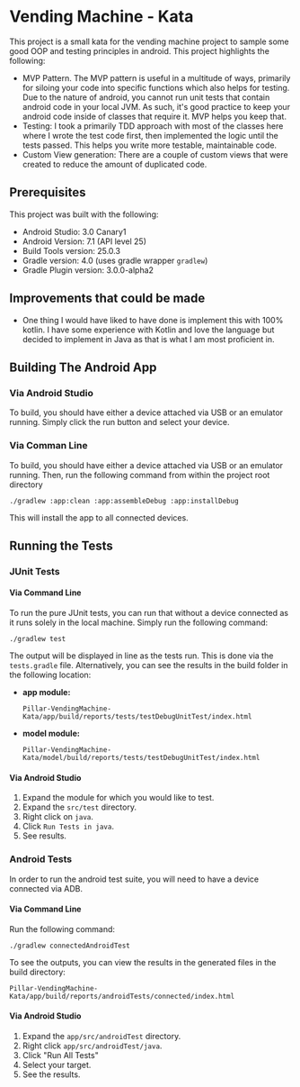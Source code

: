 # Vending Machine - Kata
This project is a small kata for the vending machine project to sample some good OOP and testing 
principles in android. This project highlights the following: 

* MVP Pattern. The MVP pattern is useful in a multitude of ways, primarily for siloing your code 
into specific functions which also helps for testing. Due to the nature of android, you cannot run 
unit tests that contain android code in your local JVM. As such, it's good practice to keep your android
code inside of classes that require it. MVP helps you keep that. 
* Testing: I took a primarily TDD approach with most of the classes here where I wrote the test code
first, then implemented the logic until the tests passed. This helps you write more testable, maintainable 
code. 
* Custom View generation: There are a couple of custom views that were created to reduce the amount 
of duplicated code. 

## Prerequisites 
This project was built with the following: 

* Android Studio: 3.0 Canary1
* Android Version: 7.1 (API level 25)
* Build Tools version: 25.0.3
* Gradle version: 4.0 (uses gradle wrapper `gradlew`)
* Gradle Plugin version: 3.0.0-alpha2

## Improvements that could be made
* One thing I would have liked to have done is implement this with 100% kotlin. I have some experience
with Kotlin and love the language but decided to implement in Java as that is what I am most proficient in. 

## Building The Android App
### Via Android Studio
To build, you should have either a device attached via USB or an emulator running. Simply click the run button and select your device.  

### Via Comman Line
To build, you should have either a device attached via USB or an emulator running. Then, run the following command from within the project root directory 

```
./gradlew :app:clean :app:assembleDebug :app:installDebug
```

This will install the app to all connected devices. 

## Running the Tests
### JUnit Tests
#### Via Command Line
To run the pure JUnit tests, you can run that without a device connected as it runs solely in the local machine. 
Simply run the following command: 
 
```
./gradlew test
```

The output will be displayed in line as the tests run. This is done via the `tests.gradle` file. Alternatively, you can see the results in the build folder in the following location:

* **app module:**
    ```
    Pillar-VendingMachine-Kata/app/build/reports/tests/testDebugUnitTest/index.html
    ```
* **model module:**
    ```
    Pillar-VendingMachine-Kata/model/build/reports/tests/testDebugUnitTest/index.html
    ```

#### Via Android Studio
1. Expand the module for which you would like to test.
2. Expand the `src/test` directory. 
3. Right click on `java`.
4. Click `Run Tests in java`.
5. See results.

### Android Tests
In order to run the android test suite, you will need to have a device connected via ADB. 
#### Via Command Line
Run the following command: 

```
./gradlew connectedAndroidTest
```

To see the outputs, you can view the results in the generated files in the build directory: 

```
Pillar-VendingMachine-Kata/app/build/reports/androidTests/connected/index.html
```

#### Via Android Studio
1. Expand the `app/src/androidTest` directory. 
2. Right click `app/src/androidTest/java`.
3. Click "Run All Tests"
4. Select your target.
5. See the results. 

